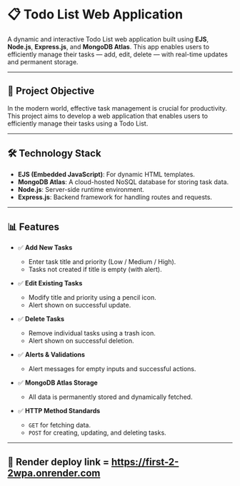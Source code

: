 # 📋 Todo List Web Application

A dynamic and interactive Todo List web application built using **EJS**, **Node.js**, **Express.js**, and **MongoDB Atlas**. This app enables users to efficiently manage their tasks — add, edit, delete — with real-time updates and permanent storage.

---

## 📌 Project Objective

In the modern world, effective task management is crucial for productivity. This project aims to develop a web application that enables users to efficiently manage their tasks using a Todo List.

---

## 🛠️ Technology Stack

- **EJS (Embedded JavaScript)**: For dynamic HTML templates.
- **MongoDB Atlas**: A cloud-hosted NoSQL database for storing task data.
- **Node.js**: Server-side runtime environment.
- **Express.js**: Backend framework for handling routes and requests.

---

## 📊 Features

- ✅ **Add New Tasks**  
  - Enter task title and priority (Low / Medium / High).  
  - Tasks not created if title is empty (with alert).

- ✅ **Edit Existing Tasks**  
  - Modify title and priority using a pencil icon.  
  - Alert shown on successful update.

- ✅ **Delete Tasks**  
  - Remove individual tasks using a trash icon.  
  - Alert shown on successful deletion.

- ✅ **Alerts & Validations**  
  - Alert messages for empty inputs and successful actions.

- ✅ **MongoDB Atlas Storage**  
  - All data is permanently stored and dynamically fetched.

- ✅ **HTTP Method Standards**
  - `GET` for fetching data.
  - `POST` for creating, updating, and deleting tasks.

---

## 📂 Render deploy link = https://first-2-2wpa.onrender.com

